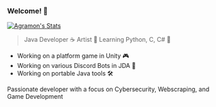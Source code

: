 ### Welcome! 👋

[![Agramon's Stats](https://github-readme-stats.vercel.app/api?username=xagraz)](https://github.com/anuraghazra/github-readme-stats)

> Java Developer ☕
> Artist 🎨
> Learning Python, C, C# 📝

- Working on a platform game in Unity 🎮
- Working on various Discord Bots in JDA 🤖
- Working on portable Java tools 🛠️

Passionate developer with a focus on Cybersecurity, Webscraping, and Game Development
